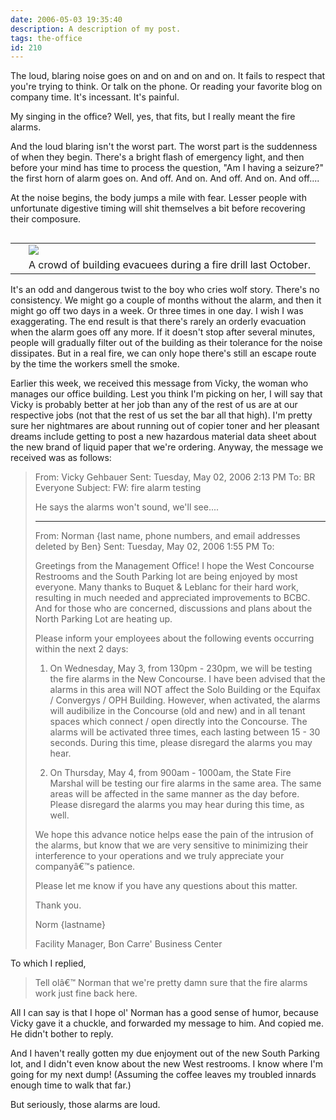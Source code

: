 ```yaml
---
date: 2006-05-03 19:35:40
description: A description of my post.
tags: the-office
id: 210
---
```

The loud, blaring noise goes on and on and on and on.  It fails to respect that you're trying to think.  Or talk on the phone.  Or reading your favorite blog on company time.  It's incessant.  It's painful.

My singing in the office?  Well, yes, that fits, but I really meant the fire alarms.
<!--more-->
And the loud blaring isn't the worst part.  The worst part is the suddenness of when they begin.  There's a bright flash of emergency light, and then before your mind has time to process the question, "Am I having a seizure?" the first horn of alarm goes on.  And off.  And on.  And off.  And on.  And off....

At the noise begins, the body jumps a mile with fear.  Lesser people with unfortunate digestive timing will shit themselves a bit before recovering their composure. 

<table cellpadding="2" align="right"><tr><td width="5" rowspan="2"><spacer type="block" width="5" height="1"></spacer></td><td><img src="/img/firedrill.jpg"/></td></tr><tr><td class="caption">A crowd of building evacuees during a fire drill last October.</td></tr></table>

It's an odd and dangerous twist to the boy who cries wolf story.  There's no consistency.  We might go a couple of months without the alarm, and then it might go off two days in a week.  Or three times in one day.  I wish I was exaggerating.  The end result is that there's rarely an orderly evacuation when the alarm goes off any more.  If it doesn't stop after several minutes, people will gradually filter out of the building as their tolerance for the noise dissipates.  But in a real fire, we can only hope there's still an escape route by the time the workers smell the smoke.

Earlier this week, we received this message from Vicky, the woman who manages  our office building.  Lest you think I'm picking on her, I will say that Vicky is probably better at her job than any of the rest of us are at our respective jobs (not that the rest of us set the bar all that high).  I'm pretty sure her nightmares are about running out of copier toner and her pleasant dreams include getting to post a new hazardous material data sheet about the new brand of liquid paper that we're ordering.  Anyway, the message we received was as follows:

<blockquote>From: Vicky Gehbauer
Sent: Tuesday, May 02, 2006 2:13 PM
To: BR Everyone
Subject: FW: fire alarm testing

 

He says the alarms won't sound, we'll see....

 
-----------------------
From: Norman {last name, phone numbers, and email addresses deleted by Ben}
Sent: Tuesday, May 02, 2006 1:55 PM
To:  

Greetings from the Management Office!  I hope the West Concourse Restrooms and the South Parking lot are being enjoyed by most everyone.  Many thanks to Buquet & Leblanc for their hard work, resulting in much needed and appreciated improvements to BCBC.  And for those who are concerned, discussions and plans about the North Parking Lot are heating up.

Please inform your employees about the following events occurring within the next 2 days:

1. On Wednesday, May 3, from 130pm - 230pm, we will be testing the fire alarms in the New Concourse.  I have been advised that the alarms in this area will NOT affect the Solo Building or the Equifax / Convergys / OPH Building.  However, when activated, the alarms will audibilize in the Concourse (old and new) and in all tenant spaces which connect / open directly into the Concourse.  The alarms will be activated three times, each lasting between 15 - 30 seconds.  During this time, please disregard the alarms you may hear. 

2. On Thursday, May 4, from 900am - 1000am, the State Fire Marshal will be testing our fire alarms in the same area.  The same areas will be affected in the same manner as the day before.  Please disregard the alarms you may hear during this time, as well.

We hope this advance notice helps ease the pain of the intrusion of the alarms, but know that we are very sensitive to minimizing their interference to your operations and we truly appreciate your companyâ€™s patience.

Please let me know if you have any questions about this matter.

Thank you.

Norm {lastname}

Facility Manager,
Bon Carre' Business Center
</blockquote>

To which I replied,

<blockquote>

Tell olâ€™ Norman that we're pretty damn sure that the fire alarms work just fine back here.

</blockquote>

All I can say is that I hope ol' Norman has a good sense of humor, because Vicky gave it a chuckle, and forwarded my message to him.  And copied me.  He didn't bother to reply.

And I haven't really gotten my due enjoyment out of the new South Parking lot, and I didn't even know about the new West restrooms.  I know where I'm going for my next dump!  (Assuming the coffee leaves my troubled innards enough time to walk that far.)

But seriously, those alarms are loud.